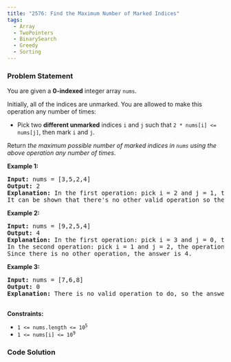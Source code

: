 ```yaml
---
title: "2576: Find the Maximum Number of Marked Indices"
tags:
  - Array
  - TwoPointers
  - BinarySearch
  - Greedy
  - Sorting
---
```

### Problem Statement

<p>You are given a <strong>0-indexed</strong> integer array <code>nums</code>.</p>

<p>Initially, all of the indices are unmarked. You are allowed to make this operation any number of times:</p>

<ul>
	<li>Pick two <strong>different unmarked</strong> indices <code>i</code> and <code>j</code> such that <code>2 * nums[i] &lt;= nums[j]</code>, then mark <code>i</code> and <code>j</code>.</li>
</ul>

<p>Return <em>the maximum possible number of marked indices in <code>nums</code> using the above operation any number of times</em>.</p>


<p><strong class="example">Example 1:</strong></p>

<pre>
<strong>Input:</strong> nums = [3,5,2,4]
<strong>Output:</strong> 2
<strong>Explanation: </strong>In the first operation: pick i = 2 and j = 1, the operation is allowed because 2 * nums[2] &lt;= nums[1]. Then mark index 2 and 1.
It can be shown that there&#39;s no other valid operation so the answer is 2.
</pre>

<p><strong class="example">Example 2:</strong></p>

<pre>
<strong>Input:</strong> nums = [9,2,5,4]
<strong>Output:</strong> 4
<strong>Explanation: </strong>In the first operation: pick i = 3 and j = 0, the operation is allowed because 2 * nums[3] &lt;= nums[0]. Then mark index 3 and 0.
In the second operation: pick i = 1 and j = 2, the operation is allowed because 2 * nums[1] &lt;= nums[2]. Then mark index 1 and 2.
Since there is no other operation, the answer is 4.
</pre>

<p><strong class="example">Example 3:</strong></p>

<pre>
<strong>Input:</strong> nums = [7,6,8]
<strong>Output:</strong> 0
<strong>Explanation: </strong>There is no valid operation to do, so the answer is 0.

</pre>


<p><strong>Constraints:</strong></p>

<ul>
	<li><code>1 &lt;= nums.length &lt;= 10<sup>5</sup></code></li>
	<li><code>1 &lt;= nums[i] &lt;= 10<sup>9</sup></code></li>
</ul>


<style type="text/css">.spoilerbutton {display:block; border:dashed; padding: 0px 0px; margin:10px 0px; font-size:150%; font-weight: bold; color:#000000; background-color:cyan; outline:0; 
}
.spoiler {overflow:hidden;}
.spoiler > div {-webkit-transition: all 0s ease;-moz-transition: margin 0s ease;-o-transition: all 0s ease;transition: margin 0s ease;}
.spoilerbutton[value="Show Message"] + .spoiler > div {margin-top:-500%;}
.spoilerbutton[value="Hide Message"] + .spoiler {padding:5px;}
</style>


### Code Solution

```python

```

